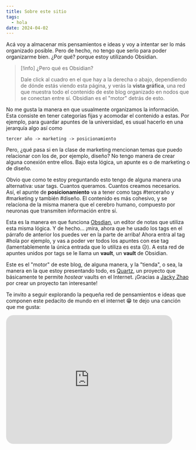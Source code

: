 ```yaml
---
title: Sobre este sitio
tags:
  - hola
date: 2024-04-02
---
```

 Acá voy a almacenar mis pensamientos e ideas y voy a intentar ser lo más organizado posible. Pero de hecho, no tengo que serlo para poder organizarme bien. ¿Por qué? porque estoy utilizando Obsidian. 
 
 > [!info] ¿Pero qué es Obsidian?
> 
> Dale click al cuadro en el que hay a la derecha o abajo, dependiendo de dónde estás viendo esta página, y verás la **vista gráfica**, una red que muestra todo el contenido de este blog organizado en nodos que se conectan entre sí. Obsidian es el "motor" detrás de esto.

No me gusta la manera en que usualmente organizamos la información. Esta consiste en tener categorías fijas y acomodar el contenido a estas. Por ejemplo, para guardar apuntes de la universidad, es usual hacerlo en una jerarquía algo así como 

`tercer año -> marketing -> posicionamiento`

Pero, ¿qué pasa si en la clase de marketing mencionan temas que puedo relacionar con los de, por ejemplo, diseño? No tengo manera de crear alguna conexión entre ellos. Bajo esta lógica, un apunte es o de marketing o de diseño.

Obvio que como te estoy preguntando esto tengo de alguna manera una alternativa: usar tags. Cuantos queramos. Cuantos creamos necesarios. Así, el apunte de **posicionamiento** va a tener como tags #terceraño y #marketing y también #diseño.  El contenido es más cohesivo, y se relaciona de la misma manera que el cerebro humano, compuesto por neuronas que transmiten información entre sí.

Esta es la manera en que funciona  [Obsdian](https://obsidian.md/), un editor de notas que utiliza esta misma lógica. Y de hecho... ¡mira, ahora que he usado los tags en el párrafo de anterior los puedes ver en la parte de arriba! Ahora entra al tag #hola por ejemplo, y vas a poder ver todos los apuntes con ese tag (lamentablemente la única entrada que lo utiliza es esta 😥​). A esta red de apuntes unidos por tags se le llama un **vault**, un **vault** de Obsidian.

Este es el "motor" de este blog, de alguna manera, y la "tienda", o sea, la manera en la que estoy presentando todo, es [Quartz](https://quartz.jzhao.xyz/), un proyecto que básicamente te permite *hostear* vaults en el Internet. ¡Gracias a [Jacky Zhao](https://jzhao.xyz/) por crear un proyecto tan interesante!

Te invito a seguir explorando la pequeña red de pensamientos e ideas que componen este pedacito de mundo en el internet 😁​ te dejo una canción que me gusta:

<iframe style="border-radius:20px" src="https://open.spotify.com/embed/track/4crzVIHusWSxAi668v9xlI?utm_source=generator" width="90%" height="352" frameBorder="0" allowfullscreen="" allow="autoplay; clipboard-write; encrypted-media; fullscreen; picture-in-picture" loading="lazy"></iframe>